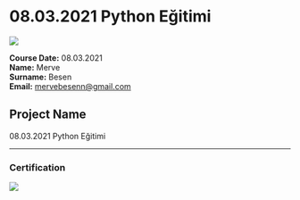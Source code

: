 # 08.03.2021 Python Eğitimi
![](img/newlogo.png)

**Course Date:** 08.03.2021  
**Name:** Merve   
**Surname:** Besen   
**Email:** mervebesenn@gmail.com  


## Project Name
08.03.2021 Python Eğitimi


---

### Certification
![](img/TopLearnerCertificate.png)

